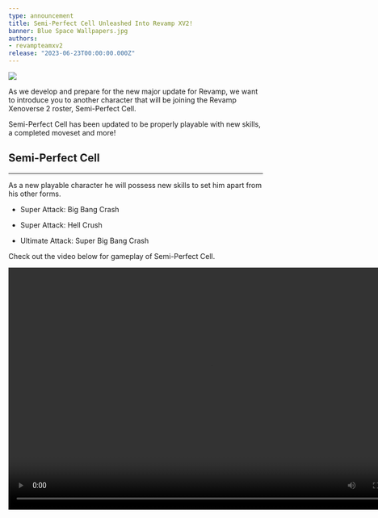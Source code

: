 ```yaml
---
type: announcement
title: Semi-Perfect Cell Unleashed Into Revamp XV2!
banner: Blue Space Wallpapers.jpg
authors:
- revampteamxv2
release: "2023-06-23T00:00:00.000Z"
---
```


![](https://static.wixstatic.com/media/ba9dcd_696cadd774c340c9a5d0d378693343c1~mv2.png/v1/fill/w_740,h_681,al_c,q_90,usm_0.66_1.00_0.01,enc_auto/ba9dcd_696cadd774c340c9a5d0d378693343c1~mv2.png)

As we develop and prepare for the new major update for Revamp, we want to introduce you to another character that will be joining the Revamp Xenoverse 2 roster, Semi-Perfect Cell.

Semi-Perfect Cell has been updated to be properly playable with new skills, a completed moveset and more!

##
##

## Semi-Perfect Cell

___

As a new playable character he will possess new skills to set him apart from his other forms.

-   Super Attack: Big Bang Crash
    
-   Super Attack: Hell Crush
    
-   Ultimate Attack: Super Big Bang Crash

Check out the video below for gameplay of Semi-Perfect Cell.

<video width="800" height="480" controls>
  <source src="https://video.wixstatic.com/video/ba9dcd_3a55292ba1844a14ae83dbd191bb442e/1080p/mp4/file.mp4"  type="video/mp4">
</video>